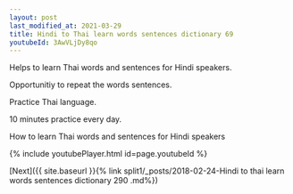 ```yaml
---
layout: post
last_modified_at: 2021-03-29
title: Hindi to Thai learn words sentences dictionary 69 
youtubeId: 3AwVLjDy8qo
---
```

 
 
Helps to learn Thai words and sentences for Hindi speakers.

Opportunitiy to repeat the words sentences. 

Practice Thai language. 
 
10 minutes practice every day. 
 
How to learn Thai words and sentences for Hindi speakers 
 
{% include youtubePlayer.html id=page.youtubeId %}
 
 
[Next]({{ site.baseurl }}{% link  split1/_posts/2018-02-24-Hindi to thai learn words sentences dictionary 290 .md%})
 
